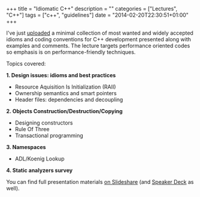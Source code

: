+++
title = "Idiomatic C++"
description = ""
categories = ["Lectures", "C++"]
tags = ["c++", "guidelines"]
date = "2014-02-20T22:30:51+01:00"
+++

I've just [uploaded][slideshare] a minimal collection of most wanted and widely accepted idioms and coding conventions
for C++ development presented along with examples and comments. The lecture targets performance oriented codes so
emphasis is on performance-friendly techniques.

Topics covered:

**1\. Design issues: idioms and best practices**

*   Resource Aquisition Is Initialization (RAII)
*   Ownership semantics and smart pointers
*   Header files: dependencies and decoupling

**2\. Objects Construction/Destruction/Copying**

*   Designing constructors
*   Rule Of Three
*   Transactional programming

**3\. Namespaces**

*   ADL/Koenig Lookup

**4\. Static analyzers survey**


You can find full presentation materials [on Slideshare][slideshare] (and [Speaker Deck][speakerdeck] as well).

[slideshare]: http://www.slideshare.net/fficarelli/idiomatic-c
[speakerdeck]: https://speakerdeck.com/nazavode/idiomatic-c-plus-plus
